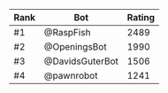 Rank|Bot|Rating
---|---|---
#1|@RaspFish|2489
#2|@OpeningsBot|1990
#3|@DavidsGuterBot|1506
#4|@pawnrobot|1241
